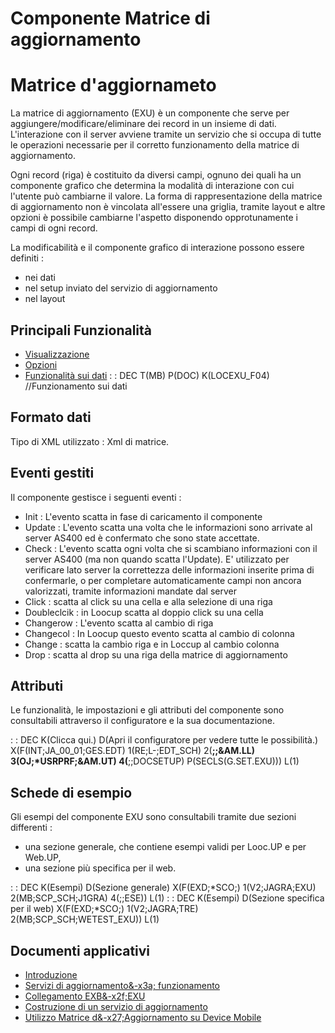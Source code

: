 # Componente Matrice di aggiornamento

# Matrice d'aggiornameto
La matrice di aggiornamento (EXU) è un componente che serve per aggiungere/modificare/eliminare dei record in un insieme di dati.
L'interazione con il server avviene tramite un servizio che si occupa di tutte le operazioni necessarie per il corretto funzionamento della matrice di aggiornamento.

Ogni record (riga) è costituito da diversi campi, ognuno dei quali ha un componente grafico che determina la modalità di interazione con cui l'utente può cambiarne il valore.
La forma di rappresentazione della matrice di aggiornamento non è vincolata all'essere una griglia, tramite layout e altre opzioni è possibile cambiarne l'aspetto disponendo opprotunamente i campi di ogni record.

La modificabilità e il componente grafico di interazione possono essere definiti : 
- nei dati
- nel setup inviato del servizio di aggiornamento
- nel layout


## Principali Funzionalità

- [Visualizzazione](Sorgenti/MB/DOC/LOCEXU_F01)
- [Opzioni](Sorgenti/MB/DOC/LOCEXU_F02)
- [Funzionalità sui dati](Sorgenti/MB/DOC/LOCEXU_F03)
 :  : DEC T(MB) P(DOC) K(LOCEXU_F04) //Funzionamento sui dati

## Formato dati
Tipo di XML utilizzato :  Xml di matrice.

## Eventi gestiti
Il componente gestisce i seguenti eventi : 
- Init :  L'evento scatta in fase di caricamento il componente
- Update :  L'evento scatta una volta che le informazioni sono arrivate al server AS400 ed è confermato che sono state accettate.
- Check :  L'evento scatta ogni volta che si scambiano informazioni con il server AS400 (ma non quando scatta l'Update). E' utilizzato per verificare lato server la correttezza delle informazioni inserite prima di confermarle, o per completare automaticamente campi non ancora valorizzati, tramite informazioni mandate dal server
- Click :  scatta al click su una cella e alla selezione di una riga
- Doubleclcik :  in Loocup scatta al doppio click su una cella
- Changerow :  L'evento scatta al cambio di riga
- Changecol :  In Loocup questo evento scatta al cambio di colonna
- Change :  scatta la cambio riga e in Loccup al cambio colonna
- Drop :  scatta al drop su una riga della matrice di aggiornamento

## Attributi
Le funzionalità, le impostazioni e gli attributi del componente sono consultabili attraverso il configuratore e la sua documentazione.

 :  : DEC K(Clicca qui.) D(Apri il configuratore per vedere tutte le possibilità.) X(F(INT;JA_00_01;GES.EDT) 1(RE;L-;EDT_SCH) 2(**;;&AM.LL) 3(OJ;*USRPRF;&AM.UT) 4(**;;DOCSETUP) P(SECLS(G.SET.EXU))) L(1)

## Schede di esempio
Gli esempi del componente EXU sono consultabili tramite due sezioni differenti : 
- una sezione generale, che contiene esempi validi per Looc.UP e per Web.UP,
- una sezione più specifica per il web.

 :  : DEC K(Esempi) D(Sezione generale) X(F(EXD;*SCO;) 1(V2;JAGRA;EXU) 2(MB;SCP_SCH;J1GRA) 4(;;ESE)) L(1)
 :  : DEC K(Esempi) D(Sezione specifica per il web) X(F(EXD;*SCO;) 1(V2;JAGRA;TRE) 2(MB;SCP_SCH;WETEST_EXU)) L(1)

## Documenti applicativi
- [Introduzione](Sorgenti/MB/DOC/LOCEXU_A)
- [Servizi di aggiornamento&-x3a; funzionamento](Sorgenti/MB/DOC/LOCEXU_B)
- [Collegamento EXB&-x2f;EXU](Sorgenti/MB/DOC/LOCEXU_T01)
- [Costruzione di un servizio di aggiornamento](Sorgenti/MB/DOC/LOCEXU_T02)
- [Utilizzo Matrice d&-x27;Aggiornamento su Device Mobile](Sorgenti/MB/DOC/LOCEXU_MO)
